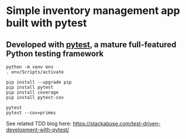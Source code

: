 # Simple inventory management app built with pytest
## Developed with [pytest](https://docs.pytest.org/en/latest/), a mature full-featured Python testing framework

```
python -m venv env
. env/Scripts/activate

pip install --upgrade pip
pip install pytest
pip install coverage
pip install pytest-cov
```
```
pytest
pytest --cov=primes
```

See related TDD blog here:
https://stackabuse.com/test-driven-development-with-pytest/